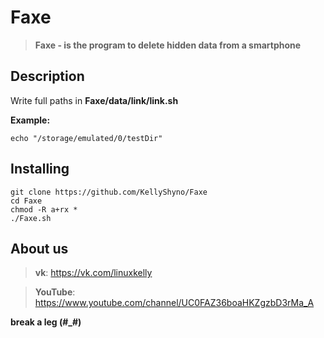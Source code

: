 # Faxe

> **Faxe - is the program to delete hidden data from a smartphone**

## Description

Write full paths in **Faxe/data/link/link.sh**

**Example:**

`echo "/storage/emulated/0/testDir"`

## Installing

```
git clone https://github.com/KellyShyno/Faxe
cd Faxe
chmod -R a+rx *
./Faxe.sh
```

## About us

> **vk**: <https://vk.com/linuxkelly>

> **YouTube**: <https://www.youtube.com/channel/UC0FAZ36boaHKZgzbD3rMa_A>

**break a leg (#_#)**

